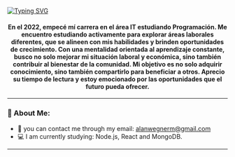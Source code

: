 [![Typing SVG](https://readme-typing-svg.demolab.com?font=Fira+Code&pause=1000&color=F7380C&random=false&width=435&lines=Hello+dear!+My+name+is+Alan+😄)](https://git.io/typing-svg)

   <div id="header" align="center">
      <h4>
         En el 2022, empecé mí carrera en el área IT estudiando Programación. Me encuentro estudiando activamente para explorar áreas laborales diferentes, que se alineen con mis habilidades y brinden oportunidades de crecimiento.
         Con una mentalidad orientada al aprendizaje constante, busco no solo mejorar mi situación laboral y económica, sino también contribuir al bienestar de la comunidad. Mi objetivo es no solo adquirir conocimiento, sino también compartirlo para beneficiar a                    otros. Aprecio su tiempo de lectura y estoy emocionado por las oportunidades que el futuro pueda ofrecer.
      </h4>
   </div>

---
### :floppy_disk: About Me:
- :email: you can contact me through my email: alanwegnerm@gmail.com
- :computer: I am currently studying: Node.js, React and MongoDB.
---

